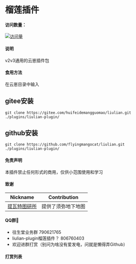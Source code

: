 # 榴莲插件

#### 访问数量：
[![访问量](https://profile-counter.glitch.me/liulian-plugin/count.svg)](https://gitee.com/xianxincoder/liulian-plugin)

#### 说明
v2v3通用的云崽插件包

#### 食用方法
在云崽目录中输入
## gitee安装
```
git clone https://gitee.com/huifeidemangguomao/liulian.git ./plugins/liulian-plugin/
```
## github安装
```
git clone https://github.com/flyingmangocat/liulian.git ./plugins/liulian-plugin/
```
#### 免责声明

本插件禁止任何形式的商用，仅供小范围使用和学习

#### 致谢
| Nickname                                                     | Contribution                        |
| :----------------------------------------------------------: | ----------------------------------- |
|[提瓦特图研所](https://m.bilibili.com/space/1872522256?share_from=space&share_medium=android&share_plat=android&share_session_id=246f71fc-347b-4371-b8cf-2e51df9d0572&share_source=COPY&share_tag=s_i&timestamp=1665512676&unique_k=nXaICOt) | 提供了须弥地下地图 |

#### QQ群🌾

* 往生堂业务群               790621765
* liulian-plugin榴莲插件？   806760403
* 欢迎进群打赏（别问为啥没有爱发电，问就是懒得弄Github）

#### 打赏列表
